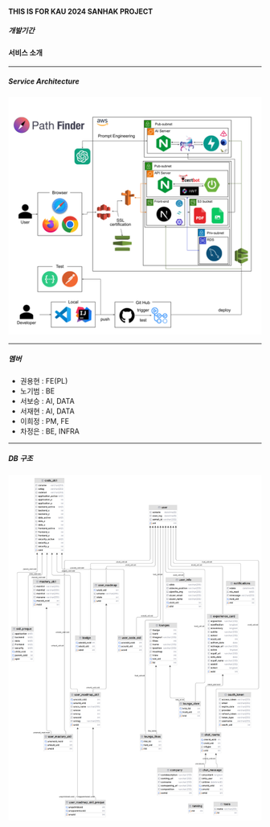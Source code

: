 #### THIS IS FOR KAU 2024 SANHAK PROJECT

##### 개발기간

#### 서비스 소개

---

##### Service Architecture

![poster](readme_asset/Service%20Architecture.png)

---

##### 멤버

- 권용현 : FE(PL)
- 노기범 : BE
- 서보승 : AI, DATA
- 서재현 : AI, DATA
- 이희정 : PM, FE
- 차정은 : BE, INFRA

---

#####  DB 구조

![poster](readme_asset/db.png)